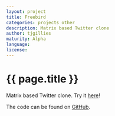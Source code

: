 ```yaml
---
layout: project
title: Freebird
categories: projects other
description: Matrix based Twitter clone
author: tjgillies
maturity: Alpha
language: 
license: 
---
```


# {{ page.title }}
Matrix based Twitter clone. Try it [here](http://freebird.tyler.cat/)!

The code can be found on [GitHub](https://github.com/tjgillies/freebird/).
